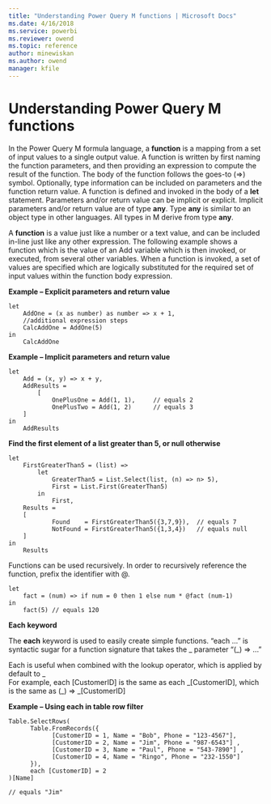 ```yaml
---
title: "Understanding Power Query M functions | Microsoft Docs"
ms.date: 4/16/2018
ms.service: powerbi
ms.reviewer: owend
ms.topic: reference
author: minewiskan
ms.author: owend
manager: kfile
---
```

# Understanding Power Query M functions
In the Power Query M formula language, a **function** is a mapping from a set of input values to a single output value. A function is written by first naming the function parameters, and then providing an expression to compute the result of the function. The body of the function follows the goes-to (=&gt;) symbol. Optionally, type information can be included on parameters and the function return value. A function is defined and invoked in the body of a **let** statement. Parameters and/or return value can be implicit or explicit. Implicit parameters and/or return value are of type **any**. Type **any** is similar to an object type in other languages. All types in M derive from type **any**.  
  
A **function** is a value just like a number or a text value, and can be included in-line just like any other expression. The following example shows a function which is the value of an Add variable which is then invoked, or executed, from several other variables. When a function is invoked, a set of values are specified which are logically substituted for the required set of input values within the function body expression.  
  
**Example – Explicit parameters and return value**  
  
```  
let  
    AddOne = (x as number) as number => x + 1,  
    //additional expression steps  
    CalcAddOne = AddOne(5)  
in  
    CalcAddOne  
```  
**Example – Implicit parameters and return value**  
  
```  
let  
    Add = (x, y) => x + y,  
    AddResults =   
        [  
            OnePlusOne = Add(1, 1),     // equals 2  
            OnePlusTwo = Add(1, 2)      // equals 3  
    ]  
in  
    AddResults  
```  
**Find the first element of a list greater than 5, or null otherwise**  
  
```  
let  
    FirstGreaterThan5 = (list) =>   
        let   
            GreaterThan5 = List.Select(list, (n) => n> 5),  
            First = List.First(GreaterThan5)  
        in  
            First,  
    Results =   
    [  
            Found    = FirstGreaterThan5({3,7,9}),  // equals 7  
            NotFound = FirstGreaterThan5({1,3,4})   // equals null  
    ]  
in  
    Results  
```  
Functions can be used recursively. In order to recursively reference the function, prefix the identifier with @.  
  
```  
let   
    fact = (num) => if num = 0 then 1 else num * @fact (num-1)   
in   
    fact(5) // equals 120  
```  
**Each keyword**  
  
The **each** keyword is used to easily create simple functions. “each ...” is syntactic sugar for a function signature that takes the _ parameter “(\_) =&gt; ...”  
  
Each is useful when combined with the lookup operator, which is applied by default to _  
For example,  each [CustomerID] is the same as each \_[CustomerID], which is the same as (\_) =&gt; \_[CustomerID]  
  
**Example – Using each in table row filter**  
  
```  
Table.SelectRows(  
      Table.FromRecords({  
            [CustomerID = 1, Name = "Bob", Phone = "123-4567"],  
            [CustomerID = 2, Name = "Jim", Phone = "987-6543"] ,  
            [CustomerID = 3, Name = "Paul", Phone = "543-7890"] ,  
            [CustomerID = 4, Name = "Ringo", Phone = "232-1550"]  
      }),   
      each [CustomerID] = 2  
)[Name]  
  
// equals "Jim"  
```  
